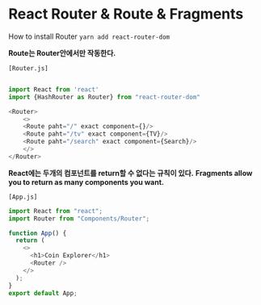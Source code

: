 # React Router & Route & Fragments

How to install Router
`yarn add react-router-dom`

**Route는 Router안에서만 작동한다.**

`[Router.js]`

```js

import React from 'react'
import {HashRouter as Router} from "react-router-dom"

<Router>
    <>
    <Route paht="/" exact component={}/>
    <Route paht="/tv" exact component={TV}/>
    <Route paht="/search" exact component={Search}/>
    </>
</Router>
```

**React에는 두개의 컴포넌트를 return할 수 없다는 규칙이 있다.**
**Fragments allow you to return as many components you want.**

`[App.js]`

```js [App.js]
import React from "react";
import Router from "Components/Router";

function App() {
  return (
    <>
      <h1>Coin Explorer</h1>
      <Router />
    </>
  );
}
export default App;
```
